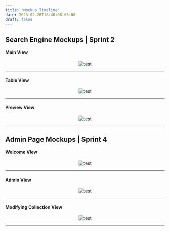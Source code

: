```yaml
---
title: "Mockup Timeline"
date: 2023-02-26T18:40:08-08:00
draft: false
---
```


## Search Engine Mockups | Sprint 2

#### Main View

<center><img src="/img/mockups/search mockup1.png" alt="test"/></center>

---

#### Table View

<center><img src="/img/mockups/search mockup2.png" alt="test"/></center>

---

#### Preview View

<center><img src="/img/mockups/search mockup3.png" alt="test"/></center>

---

## Admin Page Mockups | Sprint 4

#### Welcome View

<center><img src="/img/mockups/login prototype1.png" alt="test"/></center>

---

#### Admin View

<center><img src="/img/mockups/login prototype2.png" alt="test"/></center>

---

#### Modifying Collection View

<center><img src="/img/mockups/login prototype3.png" alt="test"/></center>

---

